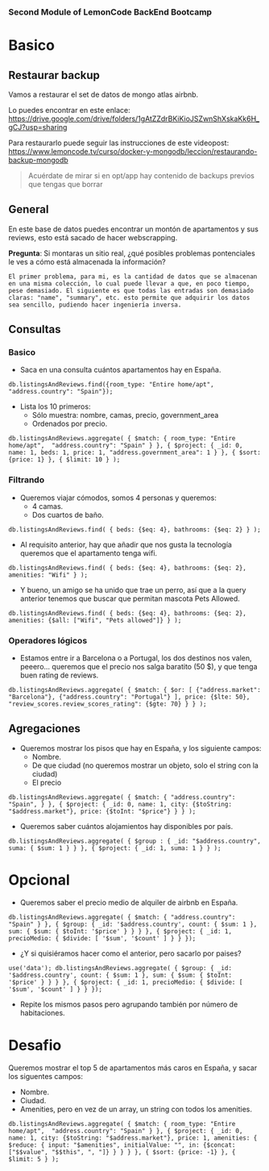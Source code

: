 
### Second Module of LemonCode BackEnd Bootcamp 

# Basico
## Restaurar backup
Vamos a restaurar el set de datos de mongo atlas airbnb.

Lo puedes encontrar en este enlace: https://drive.google.com/drive/folders/1gAtZZdrBKiKioJSZwnShXskaKk6H_gCJ?usp=sharing

Para restaurarlo puede seguir las instrucciones de este videopost: https://www.lemoncode.tv/curso/docker-y-mongodb/leccion/restaurando-backup-mongodb

> Acuérdate de mirar si en opt/app hay contenido de backups previos que tengas que borrar

## General
En este base de datos puedes encontrar un montón de apartamentos y sus reviews, esto está sacado de hacer webscrapping.

**Pregunta**: Si montaras un sitio real, ¿qué posibles problemas pontenciales le ves a cómo está almacenada la información?

`El primer problema, para mi, es la cantidad de datos que se almacenan en una misma colección, lo cual puede llevar a que, en poco tiempo, pese demasiado. El siguiente es que todas las entradas son demasiado claras: "name", "summary", etc. esto permite que adquirir los datos sea sencillo, pudiendo hacer ingeniería inversa.`

## Consultas

### Basico

- Saca en una consulta cuántos apartamentos hay en España.

`db.listingsAndReviews.find({room_type: "Entire home/apt", "address.country": "Spain"});`

- Lista los 10 primeros:
    - Sólo muestra: nombre, camas, precio, government_area
    - Ordenados por precio.

`db.listingsAndReviews.aggregate(
    {
        $match: {
            room_type: "Entire home/apt", 
            "address.country": "Spain"
        }
    },
    {
        $project: {
            _id: 0,
            name: 1,
            beds: 1,
            price: 1,
            "address.government_area": 1
        }
    },
    {
        $sort: {price: 1}
    },
    {
        $limit: 10
    }
);`

### Filtrando

- Queremos viajar cómodos, somos 4 personas y queremos:
    - 4 camas.
    - Dos cuartos de baño.

`db.listingsAndReviews.find(
    {
        beds: {$eq: 4},
        bathrooms: {$eq: 2}
    }
);`

- Al requisito anterior, hay que añadir que nos gusta la tecnología queremos que el apartamento tenga wifi.

`db.listingsAndReviews.find(
    {
        beds: {$eq: 4},
        bathrooms: {$eq: 2},
        amenities: "Wifi"
    }
);`

- Y bueno, un amigo se ha unido que trae un perro, así que a la query anterior tenemos que buscar que permitan mascota Pets Allowed.

`db.listingsAndReviews.find(
    {
          beds: {$eq: 4},
          bathrooms: {$eq: 2},
          amenities: {$all: ["Wifi", "Pets allowed"]}
    }
);`

### Operadores lógicos

- Estamos entre ir a Barcelona o a Portugal, los dos destinos nos valen, peeero... queremos que el precio nos salga baratito (50 $), y que tenga buen rating de reviews.

`db.listingsAndReviews.aggregate(
    {
        $match: {
            $or: [
                {"address.market": "Barcelona"},
                {"address.country": "Portugal"}
            ],
            price: {$lte: 50},
            "review_scores.review_scores_rating": {$gte: 70}
        }
    }
);`

## Agregaciones

- Queremos mostrar los pisos que hay en España, y los siguiente campos:
    - Nombre.
    - De que ciudad (no queremos mostrar un objeto, solo el string con la ciudad)
    - El precio

`db.listingsAndReviews.aggregate(
    {
        $match: {
            "address.country": "Spain",
        }
    },
    {
        $project: {
            _id: 0,
            name: 1,
            city: {$toString: "$address.market"},
            price: {$toInt: "$price"}
        }
    }
);`

- Queremos saber cuántos alojamientos hay disponibles por país.

`db.listingsAndReviews.aggregate(
    {
        $group : {
            _id: "$address.country",
            suma: {
                $sum: 1
            }
        }
    },
    {
        $project: {
            _id: 1,
            suma: 1
        }
    }
);`

# Opcional

- Queremos saber el precio medio de alquiler de airbnb en España.

`db.listingsAndReviews.aggregate(
    {
        $match: {
            "address.country": "Spain"
        }
    },
    {
    $group: {
        _id: '$address.country',
        count: {
            $sum: 1
        },
        sum: {
            $sum: {
                $toInt: '$price'
            }
        }
    }
}, {
    $project: {
        _id: 1,
        precioMedio: {
            $divide: [
                '$sum',
                '$count'
            ]
        }
    }
});`

- ¿Y si quisiéramos hacer como el anterior, pero sacarlo por paises?

`use('data');
db.listingsAndReviews.aggregate(
    {
    $group: {
        _id: '$address.country',
        count: {
            $sum: 1
        },
        sum: {
            $sum: {
                $toInt: '$price'
            }
        }
    }
}, {
    $project: {
        _id: 1,
        precioMedio: {
            $divide: [
                '$sum',
                '$count'
            ]
        }
    }
});`

- Repite los mismos pasos pero agrupando también por número de habitaciones.

# Desafio

Queremos mostrar el top 5 de apartamentos más caros en España, y sacar los siguentes campos:

- Nombre.
- Ciudad.
- Amenities, pero en vez de un array, un string con todos los amenities.

`db.listingsAndReviews.aggregate(
    {
        $match: {
            room_type: "Entire home/apt", 
            "address.country": "Spain"
        }
    },
    {
        $project: {
            _id: 0,
            name: 1,
            city: {$toString: "$address.market"},
            price: 1,
            amenities: {
                $reduce: {
                    input: "$amenities",
                    initialValue: "",
                    in: {$concat: ["$$value", "$$this", ", "]}
                }
            }
        }
    },
    {
        $sort: {price: -1}
    },
    {
        $limit: 5
    }
);`